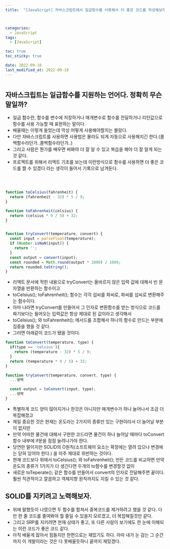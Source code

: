 ```yaml
---
title:  "[JavaScript] 자바스크립트에서 일급함수를 사용해서 더 좋은 코드를 작성해보자" 



categories:
  - JavaScript
tags:
  - [JavaScript]

toc: true
toc_sticky: true

date: 2022-09-18
last_modified_at: 2022-09-18
---
```


#

## 자바스크립트는 일급함수를 지원하는 언어다. 정확히 무슨말일까?
- 일급 함수란, 함수를 변수에 저장하거나 매개변수로 함수를 전달하거나 리턴값으로 함수를 사용 가능할 때 표현하는 말이다.
- 배울때는 이렇게 들었는데 막상 어떻게 사용해야할지는 몰랐다.
- 다만 자바스크립트를 사용하면 사용법은 몰라도 되게 자동으로 사용해지긴 한다.(콜백함수라던가..콜백함수라던가..)
- 그리고 사람은 뭔가를 배우면 써봐야 더 잘 알 수 있고 복습을 해야 더 잘 알게 되는 것 같다.
- 프로젝트를 위해서 리액트 기초를 보는데 이런방식으로 함수를 사용하면 더 좋은 코드를 짤 수 있겠다 라는 생각이 들어서 기록으로 남겨둔다.

<br/>

```js

function toCelsius(fahrenheit) {
  return (fahrenheit - 32) * 5 / 9;
}

function toFahrenheit(celsius) {
  return (celsius * 9 / 5) + 32;
}


function tryConvert(temperature, convert) {
  const input = parseFloat(temperature);
  if (Number.isNaN(input)) {
    return '';
  }
  const output = convert(input);
  const rounded = Math.round(output * 1000) / 1000;
  return rounded.toString();
}

```
- 리액트 문서에 적힌 내용으로 tryConvert는 올바르지 않은 입력 값에 대해서 빈 문자열을 반환하는 함수이고
- toCelsius(); toFahrenheit(); 함수는 각각 섭씨를 화씨로, 화씨를 섭씨로 변환해주는 함수이다.
- 아마 나라면 tryConvert를 만들어서 그 인자로 변환함수를 받는 방식으로 코드를 짜기보다는 들어오는 입력값은 항상 제대로 된 값이라고 생각해서
- toCelsius(); 와 toFahrenheit(); 메서드를 조합해서 하나의 함수로 만드는 부분에 집중을 했을 것 같다.
- 그러면 아래같이 코드가 됐을 것이다.


```js
function toConvert(temperature, type) {
  if(type == 'celsius'){
    return (temperature - 32) * 5 / 9;
  }
  return (temperature * 9 / 5) + 32;
}

function tryConvert(temperature, convert, type) {
  ...생략

  const output = toConvert(input, type);
  ...생략
}
```


- 특별하게 코드 양이 많아지거나 한것은 아니지만 매개변수가 하나 늘어나서 조금 더 복잡해졌고
- 제일 중요한 것은 현재는 온도라는 2가지의 종류만 있는 구현이라서 더 늘어날 부분이 없지만
- 만약 어떠한 물건에 대해서 구현한 코드라면 물건이 하나 늘어날 때마다 toConvert 함수 내부에 if문을 점점 늘려나가야 한다.
- 당연한 말이지만 SOLID의 O원칙(소프트웨어 요소는 확장에는 열려 있으나 변경에는 닫혀 있어야 한다.) 을 아주 제대로 위반하는 것이다.
- 현재 코드보다 위에서 toCelsius(); 와 toFahrenheit(); 만든 코드를 비교하면 만약 온도의 종류가 1가지가 더 생긴다면 두개의 to함수를 변경할것 없이
- 새로운 toTeperate(); 같은 함수를 만들어서 convert의 인자로 전달해주면 끝이다. 훨씬 직관적이고 깔끔하고 객체지향 원칙까지도 지킬 수 있는 것 같다.



## SOLID를 지키려고 노력해보자.
- 위에 말했듯이 나였으면 두 함수를 함쳐서 중복코드를 제거하려고 했을 것 같다. 다만 한 줄 코드를 줄여봐야 뭘 줄일 수 있을지 모르겠고, 더 복잡해질것만 같다.
- 그리고 SRP를 지키려면 현재 상태가 좋고, 또 다른 사람이 보기에도 한 눈에 이해되는 이런 코드가 좋은 코드 같다.
- 아직 배울게 많아서 힘들지만 한편으로는 재밌기도 하다. 아마 내가 눈 감는 그 순간까지 이 개발이라는 것은 다 못배울듯하니 끝까지 재밌겠다.





<!-- [맨 위](#){: .btn .btn--primary }{: .align-right} 스크롤시 자동으로 up to 화살표가 나오므로 삭제 -->
